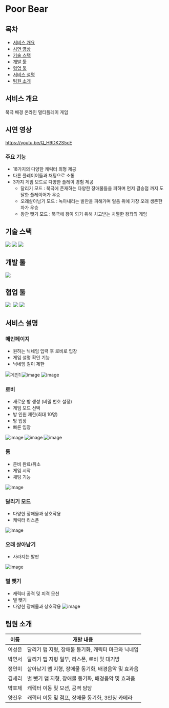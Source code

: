 # Poor Bear

## 목차

- [서비스 개요](#서비스-개요)
- [시연 영상](#시연-영상)
- [기술 스택](#기술-스택)
- [개발 툴](#개발-툴)
- [협업 툴](#협업-툴)
- [서비스 설명](#서비스-설명)
- [팀원 소개](#팀원-소개)




## 서비스 개요

북극 배경 온라인 멀티플레이 게임

## 시연 영상
https://youtu.be/Q_H9DK2S5cE

### 주요 기능

- 18가지의 다양한 캐릭터 외형 제공
- 다른 플레이어들과 채팅으로 소통
- 3가지 게임 모드로 다양한 플레이 경험 제공
    - 달리기 모드 : 북극에 존재하는 다양한 장애물들을 피하며 먼저 결승점 까지 도달한 플레이어가 우승
    - 오래살아남기 모드 : 녹아내리는 발판을 피해가며 얼음 위에 가장 오래 생존한 자가 우승
    - 왕관 뺏기 모드 : 북극에 왕이 되기 위해 치고받는 치열한 왕좌의 게임

## 기술 스택

<!-- Unity5 2022.3.21f1 -->
<img src="https://img.shields.io/badge/unity 2022.3.21f1-000000?style=for-the-badge&logo=unity&logoColor=white">
<!-- Photon Fusion 2 -->
<img src="https://img.shields.io/badge/Photon Fusion 2-004480?style=for-the-badge&logo=Photon&logoColor=white">
<!-- C# -->
<img src="https://img.shields.io/badge/C%23-512BD4?style=for-the-badge&logo=Csharp&logoColor=white">


## 개발 툴

<!-- Rider -->
<img src="https://img.shields.io/badge/Rider-000000?style=for-the-badge&logo=Rider&logoColor=white">

## 협업 툴
<img src="https://img.shields.io/badge/Jira-0052CC?style=for-the-badge&logo=Jira&logoColor=white">
<img src="	https://img.shields.io/badge/GitLab-FC6D26?style=for-the-badge&logo=gitlab&logoColor=white" alt="">
<img src="https://img.shields.io/badge/Mattermost-0058CC?style=for-the-badge&logo=Mattermost&logoColor=white">
<img src="https://img.shields.io/badge/Figma-F24E1E?style=for-the-badge&logo=Figma&logoColor=white">


<!-- ### 피그마 -->


## 서비스 설명

### 메인페이지
- 원하는 닉네임 입력 후 로비로 입장
- 게임 설명 확인 기능
- 닉네임 길이 제한

![메인1](https://github.com/ssafyPoorBear/PoorBear/assets/90955152/1ad87844-48a7-4c99-b4ee-908508f0967a)
![image](https://github.com/ssafyPoorBear/PoorBear/assets/90955152/3eebb695-606b-431f-b616-98119c57f702)
![image](https://github.com/ssafyPoorBear/PoorBear/assets/90955152/20e28dd8-c0b9-4c5d-a163-b82765803a58)

### 로비
- 새로운 방 생성 (비밀 번호 설정)
- 게임 모드 선택
- 방 인원 제한(최대 10명)
- 방 입장
- 빠른 입장

![image](https://github.com/ssafyPoorBear/PoorBear/assets/90955152/aa09b4aa-d64c-46b1-a140-93e929b72a99)
![image](https://github.com/ssafyPoorBear/PoorBear/assets/90955152/e19b0f1c-100f-4378-b9c4-9b8570494e77)
![image](https://github.com/ssafyPoorBear/PoorBear/assets/90955152/4402c986-a207-4d2c-a1de-e5d9e581759f)

### 룸
- 준비 완료/취소
- 게임 시작
- 채팅 기능

![image](https://github.com/ssafyPoorBear/PoorBear/assets/90955152/3ce4f338-855b-44f1-b2e0-371043eea256)
### 달리기 모드
- 다양한 장애물과 상호작용
- 캐릭터 리스폰

![image](https://github.com/ssafyPoorBear/PoorBear/assets/90955152/35843087-b390-413d-9040-758c1c2954fb)
### 오래 살아남기
- 사라지는 발판

![image](https://github.com/ssafyPoorBear/PoorBear/assets/90955152/f4289b39-2bef-4acb-ae2e-68ddef6e04f4)
### 별 뺏기
- 캐릭터 공격 및 피격 모션
- 별 뺏기
- 다양한 장애물과 상호작용
![image](https://github.com/ssafyPoorBear/PoorBear/assets/90955152/ecd7e4fd-2b1d-4509-8f25-871ba2d58415)


## 팀원 소개
|이름|개발 내용|
|------|---|
|이성은|달리기 맵 지형, 장애물 동기화, 캐릭터 마크와 닉네임|
|박연서|달리기 맵 지형 일부, 리스폰, 로비 및 대기방|
|정연미|살아남기 맵 지형, 장애물 동기화, 배경음악 및 효과음|
|김세리|별 뺏기 맵 지형, 장애물 동기화, 배경음악 및 효과음|
|박호제|캐릭터 이동 및 모션, 공격 담당|
|양진우|캐릭터 이동 및 점프, 장애물 동기화, 3인칭 카메라|
